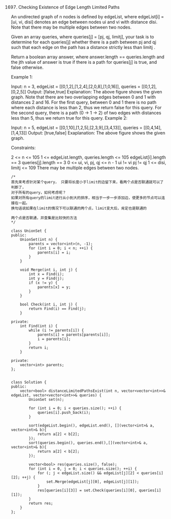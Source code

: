 1697. Checking Existence of Edge Length Limited Paths

An undirected graph of n nodes is defined by edgeList, where edgeList[i] = [ui, vi, disi] denotes an edge between nodes ui and vi with distance disi. Note that there may be multiple edges between two nodes.

Given an array queries, where queries[j] = [pj, qj, limitj], your task is to determine for each queries[j] whether there is a path between pj and qj such that each edge on the path has a distance strictly less than limitj .

Return a boolean array answer, where answer.length == queries.length and the jth value of answer is true if there is a path for queries[j] is true, and false otherwise.

 

Example 1:


Input: n = 3, edgeList = [[0,1,2],[1,2,4],[2,0,8],[1,0,16]], queries = [[0,1,2],[0,2,5]]
Output: [false,true]
Explanation: The above figure shows the given graph. Note that there are two overlapping edges between 0 and 1 with distances 2 and 16.
For the first query, between 0 and 1 there is no path where each distance is less than 2, thus we return false for this query.
For the second query, there is a path (0 -> 1 -> 2) of two edges with distances less than 5, thus we return true for this query.
Example 2:


Input: n = 5, edgeList = [[0,1,10],[1,2,5],[2,3,9],[3,4,13]], queries = [[0,4,14],[1,4,13]]
Output: [true,false]
Exaplanation: The above figure shows the given graph.
 

Constraints:

2 <= n <= 105
1 <= edgeList.length, queries.length <= 105
edgeList[i].length == 3
queries[j].length == 3
0 <= ui, vi, pj, qj <= n - 1
ui != vi
pj != qj
1 <= disi, limitj <= 109
There may be multiple edges between two nodes.


```
/*
首先来考虑针对某个query， 只要将长度小于limit的边留下来，看两个点是否联通就可以了判断了，
对于所有的query，如何考虑呢？
如果对所有query的limit进行从小到大的排序，相当于一步一步添加边，使更多的节点可以连接在一起。
换句话说如果在limit的情况下可以联通的两个点，limit变大后，肯定也是联通的

两个点是否联通，并查集是比较快的方法
*/

class UnionSet {
public:
    UnionSet(int n) {
        parents = vector<int>(n, -1);
        for (int i = 0; i < n; ++i) {
            parents[i] = i;
        }
    }
    
    void Merge(int i, int j) {
        int x = Find(i);
        int y = Find(j);
        if (x != y) {
            parents[x] = y;
        }
    }
    
    bool Check(int i, int j) {
        return Find(i) == Find(j);
    }
    
private:
    int Find(int i) {
        while (i != parents[i]) {
            parents[i] = parents[parents[i]];
            i = parents[i];
        }
        return i;
    }
    
private:
    vector<int> parents;
};


class Solution {
public:
    vector<bool> distanceLimitedPathsExist(int n, vector<vector<int>>& edgeList, vector<vector<int>>& queries) {
        UnionSet set(n);
        
        for (int i = 0; i < queries.size(); ++i) {
            queries[i].push_back(i);
        }
        
        sort(edgeList.begin(), edgeList.end(), [](vector<int>& a, vector<int>& b){
            return a[2] < b[2];
        });
        sort(queries.begin(), queries.end(),[](vector<int>& a, vector<int>& b){
            return a[2] < b[2];
        });
        
        vector<bool> res(queries.size(), false);
        for (int i = 0, j = 0; i < queries.size(); ++i) {
            for (; j < edgeList.size() && edgeList[j][2] < queries[i][2]; ++j) {
                set.Merge(edgeList[j][0], edgeList[j][1]);
            }
            res[queries[i][3]] = set.Check(queries[i][0], queries[i][1]);
        }
        return res;
    }
};
```
